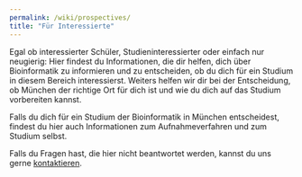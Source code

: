 ```yaml
---
permalink: /wiki/prospectives/
title: "Für Interessierte"
---
```


Egal ob interessierter Schüler, Studieninteressierter oder einfach nur neugierig: Hier findest du Informationen, die dir helfen, dich über Bioinformatik zu informieren und zu entscheiden, ob du dich für ein Studium in diesem Bereich interessierst.
Weiters helfen wir dir bei der Entscheidung, ob München der richtige Ort für dich ist und wie du dich auf das Studium vorbereiten kannst.

Falls du dich für ein Studium der Bioinformatik in München entscheidest, findest du hier auch Informationen zum Aufnahmeverfahren und zum Studium selbst.

Falls du Fragen hast, die hier nicht beantwortet werden, kannst du uns gerne [kontaktieren](/contact/).
